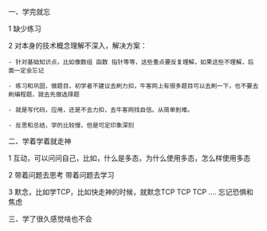 一、学完就忘

1 缺少练习

2 对本身的技术概念理解不深入，解决方案：

	- 针对基础知识点，比如像数组 函数 指针等等，这些重点要反复理解，如果这些不理解，后面一定会忘记

	- 练习和巩固，做题目，初学者不建议去刷力扣，牛客网上有很多题目可以去刷一下，也不要去刷编程题，就去先做选择题

	- 就是写代码，应用，还是不去力扣，去牛客网找自信。从简单到难。

	- 反思和总结，学的比较慢，但是可定印象深刻

二、学着学着就走神

1 互动，可以问问自己，比如，什么是多态，为什么使用多态，怎么样使用多态

2 带着问题去思考 带着问题去学习

3 默念，比如学TCP，比如快走神的时候，就默念TCP TCP TCP .... 忘记恐惧和焦虑

三、学了很久感觉啥也不会